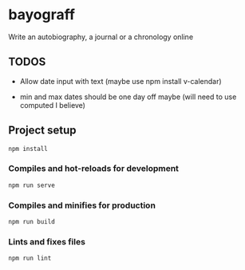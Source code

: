 # bayograff
Write an autobiography, a journal or a chronology online

## TODOS
* Allow date input with text (maybe use npm install v-calendar)
- min and max dates should be one day off maybe (will need to use computed I believe)


## Project setup
```
npm install
```

### Compiles and hot-reloads for development
```
npm run serve
```

### Compiles and minifies for production
```
npm run build
```

### Lints and fixes files
```
npm run lint
```
